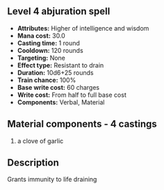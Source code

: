 ## Level 4 abjuration spell

- **Attributes:** Higher of intelligence and wisdom
- **Mana cost:** 30.0
- **Casting time:** 1 round
- **Cooldown:** 120 rounds
- **Targeting:** None
- **Effect type:** Resistant to drain
- **Duration:** 10d6+25 rounds
- **Train chance:** 100%
- **Base write cost:** 60 charges
- **Write cost:** From half to full base cost
- **Components:** Verbal, Material

## Material components - 4 castings

1. a clove of garlic

## Description

Grants immunity to life draining

